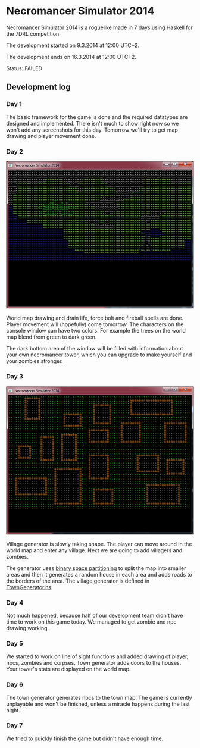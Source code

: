 Necromancer Simulator 2014
==========================

Necromancer Simulator 2014 is a roguelike made in 7 days using Haskell for the 7DRL competition.

The development started on 9.3.2014 at 12:00 UTC+2.

The development ends on 16.3.2014 at 12:00 UTC+2.

Status: FAILED

## Development log

### Day 1

The basic framework for the game is done and the required datatypes are designed and implemented. There isn't much to show right now so we won't add any screenshots for this day. Tomorrow we'll try to get map drawing and player movement done.

### Day 2

![Day 2](/screenshots/day2.png "Screenshot of day 2")

World map drawing and drain life, force bolt and fireball spells are done. Player movement will (hopefully) come tomorrow. The characters on the console window can have two colors. For example the trees on the world map blend from green to dark green.

The dark bottom area of the window will be filled with information about your own necromancer tower, which you can upgrade to make yourself and your zombies stronger.

### Day 3

![Day 3](/screenshots/day3.png "Screenshot of day 3")

Village generator is slowly taking shape. The player can move around in the world map and enter any village. Next we are going to add villagers and zombies.

The generator uses [binary space partitioning](http://en.wikipedia.org/wiki/Binary_space_partitioning) to split the map into smaller areas and then it generates a random house in each area and adds roads to the borders of the area. The village generator is defined in [TownGenerator.hs](TownGenerator.hs).

### Day 4

Not much happened, because half of our development team didn't have time to work on this game today. We managed to get zombie and npc drawing working.

### Day 5

We started to work on line of sight functions and added drawing of player, npcs, zombies and corpses. Town generator adds doors to the houses. Your tower's stats are displayed on the world map.

### Day 6

The town generator generates npcs to the town map. The game is currently unplayable and won't be finished, unless a miracle happens during the last night.

### Day 7

We tried to quickly finish the game but didn't have enough time.

